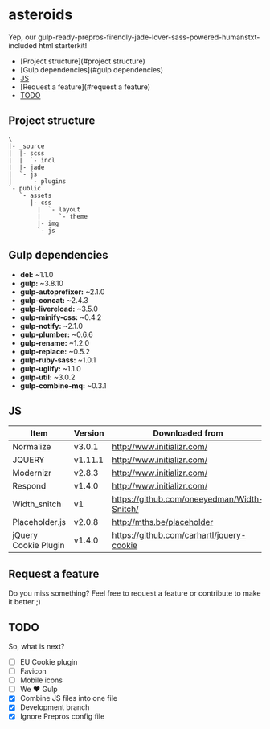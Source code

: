 # asteroids
Yep, our gulp-ready-prepros-firendly-jade-lover-sass-powered-humanstxt-included html starterkit!

<!-- MarkdownTOC depth=3 autolink=true autoanchor=true -->

- [Project structure](#project structure)
- [Gulp dependencies](#gulp dependencies)
- [JS](#js)
- [Request a feature](#request a feature)
- [TODO](#todo)

<!-- /MarkdownTOC -->

<a name="project structure"></a>
## Project structure


	\
	|- _source
	|  |- scss
	|  |  `- incl
	|  |- jade
	|  `- js
	|     `- plugins
	`- public
	   `- assets
	      |- css
	   		|  `- layout
	   		|     `- theme
	   		|- img
	   		`- js


<a name="gulp dependencies"></a>
## Gulp dependencies

* **del:** ~1.1.0
* **gulp:** ~3.8.10
* **gulp-autoprefixer:** ~2.1.0
* **gulp-concat:** ~2.4.3
* **gulp-livereload:** ~3.5.0
* **gulp-minify-css:** ~0.4.2
* **gulp-notify:** ~2.1.0
* **gulp-plumber:** ~0.6.6
* **gulp-rename:** ~1.2.0
* **gulp-replace:** ~0.5.2
* **gulp-ruby-sass:** ~1.0.1
* **gulp-uglify:** ~1.1.0
* **gulp-util:** ~3.0.2
* **gulp-combine-mq:** ~0.3.1


<a name="js"></a>
## JS

| Item | Version | Downloaded from |
| ------ | ------- | --- |
| Normalize | v3.0.1 | http://www.initializr.com/
| JQUERY | v1.11.1 | http://www.initializr.com/
| Modernizr | v2.8.3 | http://www.initializr.com/
| Respond | v1.4.0 | http://www.initializr.com/
| Width_snitch | v1 | https://github.com/oneeyedman/Width-Snitch/
| Placeholder.js | v2.0.8 | http://mths.be/placeholder
| jQuery Cookie Plugin | v1.4.0 | https://github.com/carhartl/jquery-cookie

<a name="request a feature"></a>
## Request a feature
Do you miss something? Feel free to request a feature or contribute to make it better ;)

<a name="todo"></a>
## TODO
So, what is next?

- [ ] EU Cookie plugin
- [ ] Favicon
- [ ] Mobile icons
- [ ] We ♥ Gulp
- [x] Combine JS files into one file
- [x] Development branch
- [x] Ignore Prepros config file